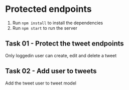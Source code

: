 # Protected endpoints

1. Run `npm install` to install the dependencies
2. Run `npm start` to run the server

## Task 01 - Protect the tweet endpoints

Only loggedin user can create, edit and delete a tweet

## Task 02 - Add user to tweets

Add the tweet user to tweet model
